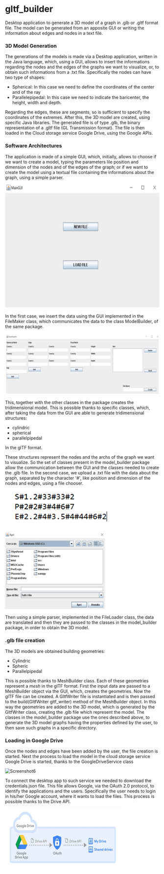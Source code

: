 # gltf_builder
Desktop application to generate a 3D model of a graph in .glb or .gltf format file. The model can be generated from an apposite GUI or writing the information about edges and nodes in a text file. 

### 3D Model Generation

The generations of the models is made via a Desktop application, written in the Java language, which, using a GUI, allows to insert
the informations regarding the nodes and the edges of the graphs we want to visualize, or, to obtain such informations from a .txt file.
Specifically the nodes can have two type of shapes:

- Spherical: In this case we need to define the coordinates of the center and of the ray
- Parallelepipedal: In this case we need to indicate the baricenter, the height, width and depth.

Regarding the edges, these are segments, so is sufficient to specify the coordinates of the extremes.
After this, the 3D model are created, using specific Java libraries.
The generated file is of type .glb, the binary representation of a .gltf file (GL Transmission format).
The file is then loaded in the Cloud storage service Google Drive, using the Google APIs.

### Software Architectures

The application is made of a simple GUI, which, initially, allows to choose if we want to create a model, typing the parameters lile
position and dimension of the nodes and of the edges of the graph; or if we want to create the model using a textual file containing
the informations about the graph, using a simple parser.

![Screenshot1](./glbpictures/screenshot1glb.png "Screenshot1")

In the first case, we insert the data using the GUI implemented in the FileMaker class, which communicates the data to the class
ModelBuilder, of the same package.

![Screenshot2](./glbpictures/screenshot2glb.png "Screenshot2")

This, together with the other classes in the package creates the tridimensional model.
This is possible thanks to specific classes, which, after taking the data from the GUI are able to generate tridimensional structures:

- cylindric
- spherical
- parallelpipedal

In the glTF format.

These structures represent the nodes and the archs of the graph we want to visualize.
So the set of classes present in the model_builder package allow the communication between the GUI and the classes needed to
create the .glb file.
In the second case, we upload a .txt file with the data about the graph, separated by the character '#', like position and
dimension of the nodes and edges, using a file chooser.

![Screenshot3](./glbpictures/screenshot3glb.png "Screenshot3")

![Screenshot4](./glbpictures/screenshot4glb.png "Screenshot4")

Then using a simple parser, implemented in the FileLoader class, the data are translated and then they are passed to the classes 
in the model_builder package, in order to obtain the 3D model.


### .glb file creation

The 3D models are obtained building geometries:
- Cylindric
- Spheric
- Parallelpipedal

This is possible thanks to MeshBuilder class.
Each of these geometries represent a *mesh* in the glTF format.
First the input data are passed to a MeshBuilder object via the GUI, which, creates the geometries.
Now the glTF file can be created.
A GltfWriter file is instantiated and is then passed to the build(GltfWriter gltf_writer) method of the MeshBuilder object.
In this way the geometries are added to the 3D model, which is generated by the GltfWriter class, creating the .glb file which represent
the model.
The classes in the model_builder package use the ones described above, to generate the 3D model graphs having the properties defined
by the user, to then save such graphs in a specific directory.

### Loading in Google Drive

Once the nodes and edges have been added by the user, the file creation is started.
Next the process to load the model in the cloud storage service Google Drive is started, thanks to the GoogleDriveService class

![Screenshot6](./glbpictures/screenshot5glb.png "Screenshot5")

To connect the desktop app to such service we needed to download the credentials.json file.
This file allows Google, via the OAuth 2.0 protocol, to identify the applications and the users.
Specifically the user needs to login in his/her Google account, where it wants to load the files.
This process is possible thanks to the Drive API.

![Screenshot7](./glbpictures/screenshot6glb.png "Screenshot6")

